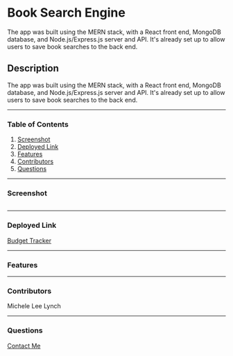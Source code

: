 # Book Search Engine   
The app was built using the MERN stack, with a React front end, MongoDB database, and Node.js/Express.js server and API. It's already set up to allow users to save book searches to the back end.

## Description   
The app was built using the MERN stack, with a React front end, MongoDB database, and Node.js/Express.js server and API. It's already set up to allow users to save book searches to the back end.  

***
### Table of Contents  
1. [Screenshot]()
2. [Deployed Link]()
3. [Features]()
4. [Contributors]()
5. [Questions]()   

***   
### Screenshot   
![]()    

***
### Deployed Link     
[Budget Tracker]()   

***
### Features    

***
### Contributors  
Michele Lee Lynch

***
### Questions  
[Contact Me](https://github.com/MLLynch2K)   
